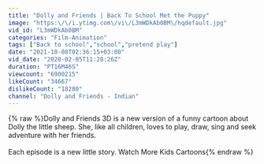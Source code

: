 ```yaml
---
title: "Dolly and Friends | Back To School Met the Puppy"
image: "https:\/\/i.ytimg.com\/vi\/L3mWDkAb0BM\/hqdefault.jpg"
vid_id: "L3mWDkAb0BM"
categories: "Film-Animation"
tags: ["Back to school","school","pretend play"]
date: "2021-10-08T02:36:15+03:00"
vid_date: "2020-02-05T11:28:26Z"
duration: "PT16M46S"
viewcount: "6900215"
likeCount: "34667"
dislikeCount: "18280"
channel: "Dolly and Friends - Indian"
---
```

{% raw %}Dolly and Friends 3D is a new version of a funny cartoon about Dolly the little sheep. She, like all children, loves to play, draw, sing and seek adventure with her friends.<br /><br />Each episode is a new little story. Watch More Kids Cartoons{% endraw %}
